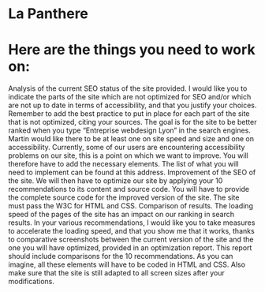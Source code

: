 # La Panthere
# Here are the things you need to work on:

Analysis of the current SEO status of the site provided. I would like you to indicate the parts of the site which are not optimized for SEO and/or which are not up to date in terms of accessibility, and that you justify your choices. Remember to add the best practice to put in place for each part of the site that is not optimized, citing your sources.
The goal is for the site to be better ranked when you type “Entreprise webdesign Lyon” in the search engines. Martin would like there to be at least one on site speed and size and one on accessibility. Currently, some of our users are encountering accessibility problems on our site, this is a point on which we want to improve. You will therefore have to add the necessary elements. The list of what you will need to implement can be found at this address.
Improvement of the SEO of the site. We will then have to optimize our site by applying your 10 recommendations to its content and source code. You will have to provide the complete source code for the improved version of the site. The site must pass the W3C for HTML and CSS.
Comparison of results. The loading speed of the pages of the site has an impact on our ranking in search results. In your various recommendations, I would like you to take measures to accelerate the loading speed, and that you show me that it works, thanks to comparative screenshots between the current version of the site and the one you will have optimized, provided in an optimization report. This report should include comparisons for the 10 recommendations.
As you can imagine, all these elements will have to be coded in HTML and CSS. Also make sure that the site is still adapted to all screen sizes after your modifications.
